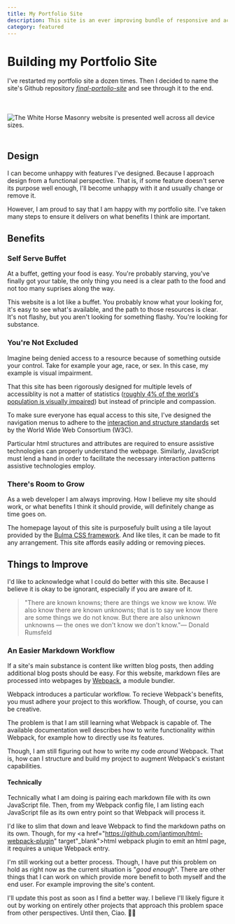 ```yaml
---
title: My Portfolio Site
description: This site is an ever improving bundle of responsive and accessibility goodness. Built on Webpack, markdown, bulma css, and GitHub pages.
category: featured
---
```

# Building my Portfolio Site
I've restarted my portfolio site a dozen times. Then I decided to name the site's Github repository <a href="https://github.com/dyllandry/final-portfolio-site" target="_blank" aria-label="Link to Dylan Landry's portfolio site's Github repository.">*final-portolio-site*</a> and see through it to the end.

<figure class='image is-4by3' style="margin: 50px 0px;">
  <img class='post-image' data-src='collage.png' alt="The White Horse Masonry website is presented well across all device sizes."/>
</figure>

## Design
I can become unhappy with features I've designed. Because I approach design from a functional perspective. That is, if some feature doesn't serve its purpose well enough, I'll become unhappy with it and usually change or remove it.

However, I am proud to say that I am happy with my portfolio site. I've taken many steps to ensure it delivers on what benefits I think are important.

## Benefits
### Self Serve Buffet
At a buffet, getting your food is easy. You're probably starving, you've finally got your table, the only thing you need is a clear path to the food and not too many suprises along the way.

This website is a lot like a buffet. You probably know what your looking for, it's easy to see what's available, and the path to those resources is clear. It's not flashy, but you aren't looking for something flashy. You're looking for substance.

### You're Not Excluded
Imagine being denied access to a resource because of something outside your control. Take for example your age, race, or sex. In this case, my example is visual impairment.

That this site has been rigorously designed for multiple levels of accessiblity is not a matter of statistics (<a href="https://www.who.int/blindness/GLOBALDATAFINALforweb.pdf" target="_blank" aria-label="The W.H.O. 2010 report on visual impairments.">roughly 4% of the world's population is visually impaired</a>) but instead of principle and compassion.

To make sure everyone has equal access to this site, I've designed the navigation menus to adhere to the <a href="https://www.w3.org/TR/wai-aria-practices/examples/menubar/menubar-1/menubar-1.html" target="_blank" arial-label="How to make a navigation menubar as prescribed by the W3C organization.">interaction and structure standards</a> set by the World Wide Web Consortium (W3C). 

Particular html structures and attributes are required to ensure assistive technologies can properly understand the webpage. Similarly, JavaScript must lend a hand in order to facilitate the necessary interaction patterns assistive technologies employ.

### There's Room to Grow
As a web developer I am always improving. How I believe my site should work, or what benefits I think it should provide, will definitely change as time goes on.

The homepage layout of this site is purposefuly built using a tile layout provided by the <a href="https://bulma.io/documentation/layout/tiles/" target="_blank">Bulma CSS framework</a>. And like tiles, it can be made to fit any arrangement. This site affords easily adding or removing pieces.

## Things to Improve
I'd like to acknowledge what I could do better with this site. Because I believe it is okay to be ignorant, especially if you are aware of it.

> "There are known knowns; there are things we know we know. We also know there are known unknowns; that is to say we know there are some things we do not know. But there are also unknown unknowns — the ones we don't know we don't know."<span class="quote-attribution">— Donald Rumsfeld</span>

### An Easier Markdown Workflow
If a site's main substance is content like written blog posts, then adding additional blog posts should be easy. For this website, markdown files are processed into webpages by <a href="https://webpack.js.org" target="_blank">Webpack</a>, a module bundler.

Webpack introduces a particular workflow. To recieve Webpack's benefits, you must adhere your project to this workflow. Though, of course, you can be creative. 

The problem is that I am still learning what Webpack is capable of. The available documentation well describes how to write functionality within Webpack, for example how to directly use its features.

Though, I am still figuring out how to write my code *around* Webpack. That is, how can I structure and build my project to augment Webpack's existant capabilities.

#### Technically 
Technically what I am doing is pairing each markdown file with its own JavaScript file. Then, from my Webpack config file, I am listing each JavaScript file as its own entry point so that Webpack will process it.

I'd like to slim that down and leave Webpack to find the markdown paths on its own. Though, for my <a href="https://github.com/jantimon/html-webpack-plugin" target"_blank">html webpack plugin</a> to emit an html page, it requires a unique Webpack entry.

I'm still working out a better process. Though, I have put this problem on hold as right now as the current situation is "*good enough*". There are other things that I can work on which provide more benefit to both myself and the end user. For example improving the site's content.

I'll update this post as soon as I find a better way. I believe I'll likely figure it out by working on entirely other projects that approach this problem space from other perspectives. Until then, Ciao. 👋🏼